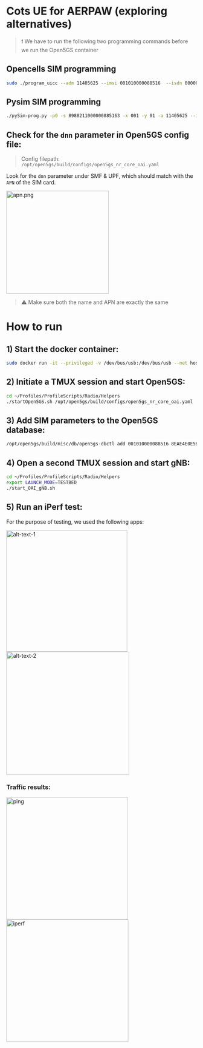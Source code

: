 # Cots UE for AERPAW (exploring alternatives)

> :exclamation: We have to run the following two programming commands before we run the Open5GS container

## Opencells SIM programming

```bash
sudo ./program_uicc --adm 11405625 --imsi 001010000088516  --isdn 00000001 --acc 0040 --key 8EAE4E0E5BFAC60B65E192581234D02A --opc 9CA4C48F83E123270B66E31FF68FB289 -spn "OpenAirInterface" --authenticate
```

## Pysim SIM programming

```bash
./pySim-prog.py -p0 -s 8988211000000885163 -x 001 -y 01 -a 11405625 --imsi=001010000088516 --opc=9CA4C48F83E123270B66E31FF68FB289 --msisdn=00000001 --acc 0040 -k 8EAE4E0E5BFAC60B65E192581234D02A -n "OpenAirInterface"
```

## Check for the `dnn` parameter in Open5GS config file:

> Config filepath: `/opt/open5gs/build/configs/open5gs_nr_core_oai.yaml`

Look for the `dnn` parameter under SMF & UPF, which should match with the `APN` of the SIM card.

<img title="" src="file:///home/aerpaw-msu/mdmanual/apn.png" alt="apn.png" width="271" data-align="center">

> :warning: Make sure both the name and APN are exactly the same

# How to run

## 1) Start the docker container:

```bash
sudo docker run -it --privileged -v /dev/bus/usb:/dev/bus/usb --net host --cap-add=NET_ADMIN --cap-add=SYS_NICE 7ea939d733c6 /bin/bash
```

## 2) Initiate a TMUX session and start Open5GS:

```bash
cd ~/Profiles/ProfileScripts/Radio/Helpers
./startOpen5GS.sh /opt/open5gs/build/configs/open5gs_nr_core_oai.yaml
```

## 3) Add SIM parameters to the Open5GS database:

```bash
/opt/open5gs/build/misc/db/open5gs-dbctl add 001010000088516 8EAE4E0E5BFAC60B65E192581234D02A 9CA4C48F83E123270B66E31FF68FB289
```

## 4) Open a second TMUX session and start gNB:

```bash
cd ~/Profiles/ProfileScripts/Radio/Helpers
export LAUNCH_MODE=TESTBED
./start_OAI_gNB.sh
```

## 5) Run an iPerf test:

For the purpose of testing, we used the following apps:

<img title="title-1" src="file:///home/aerpaw-msu/mdmanual/app2.png" alt="alt-text-1" width="320"> <img title="title-2" src="file:///home/aerpaw-msu/mdmanual/app1.png" alt="alt-text-2" width="325">



### Traffic results:

<img title="ping" src="file:///home/aerpaw-msu/mdmanual/ping.png" alt="ping" width="322"> <img title="iperf" src="file:///home/aerpaw-msu/mdmanual/iperf.png" alt="iperf" width="323">
